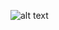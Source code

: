 ![alt text](https://raw.githubusercontent.com/Dan-Storm/Dan-Storm/trainstation_front_end_capstone/master/public/trainstation_ERD.png)



